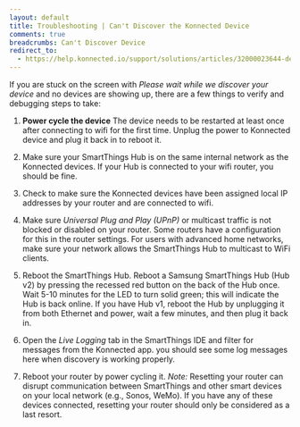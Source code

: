 ```yaml
---
layout: default
title: Troubleshooting | Can't Discover the Konnected Device
comments: true
breadcrumbs: Can't Discover Device
redirect_to: 
  - https://help.konnected.io/support/solutions/articles/32000023644-device-discovery-troubleshooting
---
```


If you are stuck on the screen with _Please wait while we discover your device_ and no devices are showing up,
there are a few things to verify and debugging steps to take:
 
1. **Power cycle the device** The device needs to be restarted at least once after connecting to wifi for the first time.
Unplug the power to Konnected device and plug it back in to reboot it. 

1. Make sure your SmartThings Hub is on the same internal network as the Konnected devices. If your Hub is connected to
your wifi router, you should be fine.

1. Check to make sure the Konnected devices have been assigned local IP addresses by your router and are connected to 
wifi.

1. Make sure _Universal Plug and Play (UPnP)_ or multicast traffic is not blocked or disabled on your router. Some routers
have a configuration for this in the router settings. For users with advanced home networks, make sure your network allows the SmartThings
Hub to multicast to WiFi clients.  

1. Reboot the SmartThings Hub. Reboot a Samsung SmartThings Hub (Hub v2) by pressing the recessed red button on the back of the Hub 
once. Wait 5-10 minutes for the LED to turn solid green; this will indicate the Hub is back online. If you have Hub v1, 
reboot the Hub by unplugging it from both Ethernet and power, wait a few minutes, and then plug it back in.

1. Open the _Live Logging_ tab in the SmartThings IDE and filter for messages from the Konnected app. you should
see some log messages here when discovery is working properly. 

1. Reboot your router by power cycling it. _Note:_ Resetting your router can disrupt communication between SmartThings and other smart devices on your local network (e.g., Sonos, WeMo). If you have any of these devices connected, resetting your router should only be considered as a last resort. 

